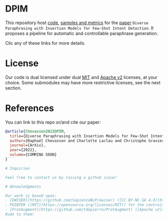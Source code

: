 # DPIM

This repository host [code](./code), [samples and metrics](./results) for the [paper]() `Diverse Paraphrasing with Insertion Models for Few-Shot Intent Detection`. It proposes a pipeline for automatic and controllable paraphrase generation.

Clic any of these links for more details.

# License

Our code is dual licensed under dual [MIT](https://opensource.org/licenses/MIT) and [Apache v2](https://www.apache.org/licenses/LICENSE-2.0) licenses, at your choice. Some submodules may have more restrictive licenses, see the next section.

# References

You can link to this repo or/and cite our paper:
```bib
@article{Chevasson2022DPIM,
  title={Diverse Paraphrasing with Insertion Models for Few-Shot Intent Detection},
  author={Raphaël Chevasson and Charlotte Laclau and Christophe Gravier},
  journal={ArXiv},
  year={2022},
  volume={COMMING SOON}
}```

# Inquiries

Feel free to contact us by raising a github issue!

# Aknowledgments

Our work is based upon:
- [EWISER](https://github.com/SapienzaNLP/ewiser) ([CC BY-NC-SA 4.0](https://creativecommons.org/licenses/by-nc-sa/4.0/)) for the synonym extraction,
- POINTER ([MIT](https://opensource.org/licenses/MIT)) for the controlable generation,
- [ProtAugment](https://github.com/tdopierre/ProtAugment) ([Apache v2](https://www.apache.org/licenses/LICENSE-2.0)) for fine-grained few-shot classification, to evaluate on the data augmentation task.
Kudo to them!
